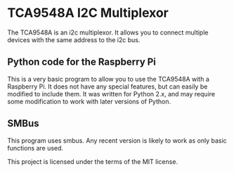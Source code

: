 # TCA9548A I2C Multiplexor

The TCA9548A is an i2c multiplexor.  It allows you to connect multiple devices with the same address to the i2c bus.

## Python code for the Raspberry Pi
This is a very basic program to allow you to use the TCA9548A with a Raspberry Pi. It does not have any special features, but can easily be modified to include them.  It was written for Python 2.x, and may require some modification to work with later versions of Python.

## SMBus
This program uses smbus.  Any recent version is likely to work as only basic functions are used.

This project is licensed under the terms of the MIT license.

